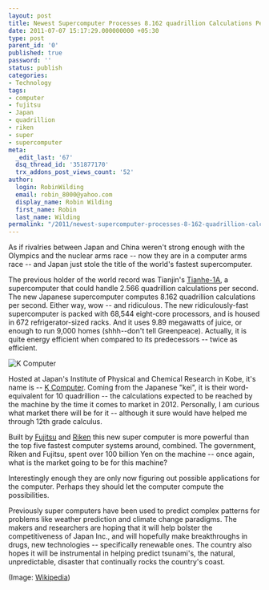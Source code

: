 ```yaml
---
layout: post
title: Newest Supercomputer Processes 8.162 quadrillion Calculations Per Second
date: 2011-07-07 15:17:29.000000000 +05:30
type: post
parent_id: '0'
published: true
password: ''
status: publish
categories:
- Technology
tags:
- computer
- fujitsu
- Japan
- quadrillion
- riken
- super
- supercomputer
meta:
  _edit_last: '67'
  dsq_thread_id: '351877170'
  trx_addons_post_views_count: '52'
author:
  login: RobinWilding
  email: robin_8000@yahoo.com
  display_name: Robin Wilding
  first_name: Robin
  last_name: Wilding
permalink: "/2011/newest-supercomputer-processes-8-162-quadrillion-calculations-per-second/"
---
```

<p>As if rivalries between Japan and China weren't strong enough with the Olympics and the nuclear arms race -- now they are in a computer arms race -- and Japan just stole the title of the world's fastest supercomputer.</p>
<p>The previous holder of the world record was Tianjin's <a href="http://en.wikipedia.org/wiki/Tianhe-I" title="Tianhe-I">Tianhe-1A</a>, a supercomputer that could handle 2.566 quadrillion calculations per second. The new Japanese supercomputer computes 8.162 quadrillion calculations per second. Either way, wow -- and ridiculous. The new ridiculously-fast supercomputer is packed with 68,544  eight-core processors, and is housed in 672 refrigerator-sized racks. And it uses 9.89 megawatts of juice, or enough to run 9,000 homes (shhh--don't tell Greenpeace). Actually, it is quite energy efficient when compared to its predecessors -- twice as efficient.</p>

<p><img src="/static/2011/07/k-computer.jpg" alt="K Computer" class="alignright" /></p>
<p>Hosted at Japan's Institute of Physical and Chemical Research in Kobe, it's name is -- <a href="http://en.wikipedia.org/wiki/K_computer" title="K Computer">K Computer</a>. Coming from the Japanese "kei", it is their word-equivalent for 10 quadrillion -- the calculations expected to be reached by the machine by the time it comes to market in 2012. Personally, I am curious what market there will be for it -- although it sure would have helped me through 12th grade calculus. </p>
<p>Built by <a href="http://www.fujitsu.com/">Fujitsu</a> and <a href="http://www.riken.go.jp/">Riken</a> this new super computer is more powerful than the top five fastest computer systems around, combined. The government, Riken and Fujitsu, spent over 100 billion Yen on the machine -- once again, what is the market going to be for this machine?</p>
<p>Interestingly enough they are only now figuring out possible applications for the computer. Perhaps they should let the computer compute the possibilities. </p>
<p>Previously super computers have been used to predict complex patterns for problems like weather prediction and climate change paradigms. The makers and researchers are hoping that it will help bolster the competitiveness of Japan Inc., and will hopefully make breakthroughs in drugs, new technologies -- specifically renewable ones. The country also hopes it will be instrumental in helping predict tsunami's, the natural, unpredictable, disaster that continually rocks the country's coast.</p>
<p>(Image: <a href="http://en.wikipedia.org/wiki/File:Keisoku-Fujitsu.jpg">Wikipedia</a>)</p>
